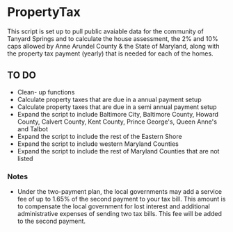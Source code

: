 # PropertyTax
This script is set up to pull public avaiable data for the community of Tanyard Springs and to calculate the house assessment, the 2% and 10% caps allowed by Anne Arundel County & the State of Maryland, along with the property tax payment (yearly) that is needed for each of the homes. 

## TO DO
* Clean- up functions
* Calculate property taxes that are due in a annual payment setup
* Calculate property taxes that are due in a semi annual payment setup
* Expand the script to include Baltimore City, Baltimore County, Howard County, Calvert County, Kent County, Prince George's, Queen Anne's and Talbot
* Expand the script to include the rest of the Eastern Shore
* Expand the script to include western Maryland Counties
* Expand the script to include the rest of Maryland Counties that are not listed


### Notes
* Under the two-payment plan, the local governments may add a service fee of up to 1.65% of the second payment to your tax bill. This amount is to compensate the local government for lost interest and additional administrative expenses of sending two tax bills. This fee will be added to the second payment.
